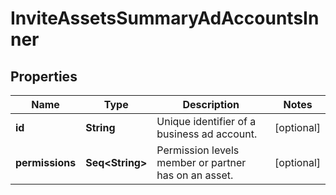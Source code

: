 

# InviteAssetsSummaryAdAccountsInner


## Properties

Name | Type | Description | Notes
------------ | ------------- | ------------- | -------------
**id** | **String** | Unique identifier of a business ad account. |  [optional]
**permissions** | **Seq&lt;String&gt;** | Permission levels member or partner has on an asset. |  [optional]



